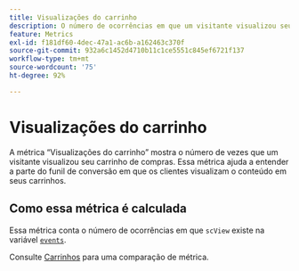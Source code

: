 ```yaml
---
title: Visualizações do carrinho
description: O número de ocorrências em que um visitante visualizou seu carrinho.
feature: Metrics
exl-id: f181df60-4dec-47a1-ac6b-a162463c370f
source-git-commit: 932a6c1452d4710b11c1ce5551c845ef6721f137
workflow-type: tm+mt
source-wordcount: '75'
ht-degree: 92%

---
```


# Visualizações do carrinho

A métrica “Visualizações do carrinho” mostra o número de vezes que um visitante visualizou seu carrinho de compras. Essa métrica ajuda a entender a parte do funil de conversão em que os clientes visualizam o conteúdo em seus carrinhos.

## Como essa métrica é calculada

Essa métrica conta o número de ocorrências em que `scView` existe na variável [`events`](/help/implement/vars/page-vars/events/events-overview.md).

Consulte [Carrinhos](carts.md) para uma comparação de métrica.
